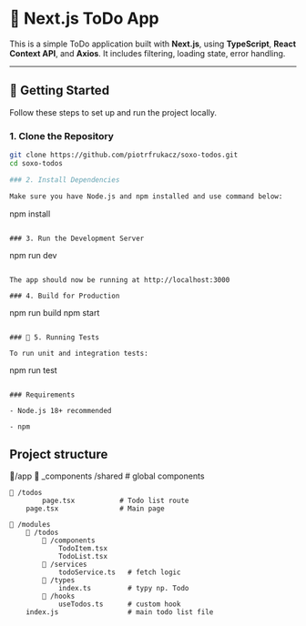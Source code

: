 # 📝 Next.js ToDo App

This is a simple ToDo application built with **Next.js**, using **TypeScript**, **React Context API**, and **Axios**. It includes filtering, loading state, error handling.

---

## 🚀 Getting Started

Follow these steps to set up and run the project locally.

### 1. Clone the Repository

```bash
git clone https://github.com/piotrfrukacz/soxo-todos.git
cd soxo-todos

### 2. Install Dependencies

Make sure you have Node.js and npm installed and use command below:

```

npm install

```

### 3. Run the Development Server

```

npm run dev

```

The app should now be running at http://localhost:3000

### 4. Build for Production

```

npm run build
npm start

```

### 🧪 5. Running Tests

To run unit and integration tests:

```

npm run test

```

### Requirements

- Node.js 18+ recommended

- npm
```


## Project structure

📁/app
    📁 _components
        /shared            # global components

    📁 /todos
            page.tsx           # Todo list route
        page.tsx               # Main page

    📁 /modules
        📁 /todos
            📁 /components
                TodoItem.tsx
                TodoList.tsx
            📁 /services
                todoService.ts   # fetch logic
            📁 /types
                index.ts         # typy np. Todo
            📁 /hooks
                useTodos.ts      # custom hook
        index.js                 # main todo list file


